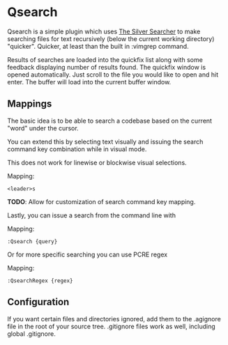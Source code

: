 Qsearch
=======

Qsearch is a simple plugin which uses [The Silver Searcher](https://github.com/ggreer/the_silver_searcher) to make
searching files for text recursively (below the current working
directory) "quicker". Quicker, at least than the built in :vimgrep
command.

Results of searches are loaded into the quickfix list along with
some feedback displaying number of results found. The quickfix
window is opened automatically. Just scroll to the file you would
like to open and hit enter. The buffer will load into the current
buffer window.

Mappings
--------

The basic idea is to be able to search a codebase based on the current
"word" under the cursor.

You can extend this by selecting text visually and issuing the search
command key combination while in visual mode.

This does not work for linewise or blockwise visual selections.

Mapping:

    <leader>s

**TODO**: Allow for customization of search command key mapping.

Lastly, you can issue a search from the command line with

Mapping:

    :Qsearch {query}

Or for more specific searching you can use PCRE regex

Mapping:

    :QsearchRegex {regex}

Configuration
-------------

If you want certain files and directories ignored, add them to the .agignore
file in the root of your source tree. .gitignore files work as well, including
global .gitignore.

